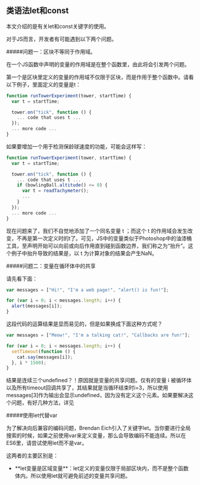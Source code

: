 ## 类语法let和const

本文介绍的是有关let和const关键字的使用。

对于JS而言，开发者有可能遇到以下两个问题。

#####问题一：区块不等同于作用域。

在一个JS函数中声明的变量的作用域是在整个函数里，由此将会引发两个问题。

第一个是区块里定义的变量的作用域不仅限于区块，而是作用于整个函数中。请看以下例子，里面定义的变量是t：

```javascript
function runTowerExperiment(tower, startTime) {
  var t = startTime;

  tower.on("tick", function () {
    ... code that uses t ...
  });
  ... more code ...
}
```
如果要增加一个用于检测保龄球速度的功能，可能会这样写：
```javascript
function runTowerExperiment(tower, startTime) {
  var t = startTime;

  tower.on("tick", function () {
    ... code that uses t ...
    if (bowlingBall.altitude() <= 0) {
      var t = readTachymeter();
      ...
    }
  });
  ... more code ...
}
```

现在问题来了，我们不自觉地添加了一个同名变量 t ；而这个 t 的作用域会发生改变，不再是第一次定义时的t了。可见，JS中的变量类似于Photoshop中的油漆桶工具，至声明开始可以向前或向后作用直到碰到函数边界，我们称之为“抬升”。这个例子中抬升导致的结果是，以 t 为计算对象的结果会产生NaN。

#####问题二：变量在循环体中的共享

请先看下面：
```javascript
var messages = ["Hi!", "I'm a web page!", "alert() is fun!"];

for (var i = 0; i < messages.length; i++) {
  alert(messages[i]);
}
```

这段代码的运算结果是显而易见的，但是如果换成下面这种方式呢？
```javascript
var messages = ["Meow!", "I'm a talking cat!", "Callbacks are fun!"];

for (var i = 0; i < messages.length; i++) {
  setTimeout(function () {
    cat.say(messages[i]);
  }, i * 1500);
}
```

结果是连续三个undefined？！原因就是变量的共享问题。仅有的变量 i 被循环体以及所有timeout回调共享了，其结果就是当循环结束时i=3，所以使用messages[3]作为输出会显示undefined，因为没有定义这个元素。如果要解决这个问题，有好几种方法，详见

#####使用let代替var

为了解决向后兼容的编码问题，Brendan Eich引入了关键字let。当你要进行全局搜索的时候，如果之前使用var来定义变量，那么会导致编码不能连续。所以在ES6里，请尝试使用let而不是var。

这两者的主要区别是：

<ul>
  <li>**let变量是区域变量**：let定义的变量仅限于局部区块内，而不是整个函数体内。所以使用let就可避免前述的变量共享问题。</li>
</ul>
